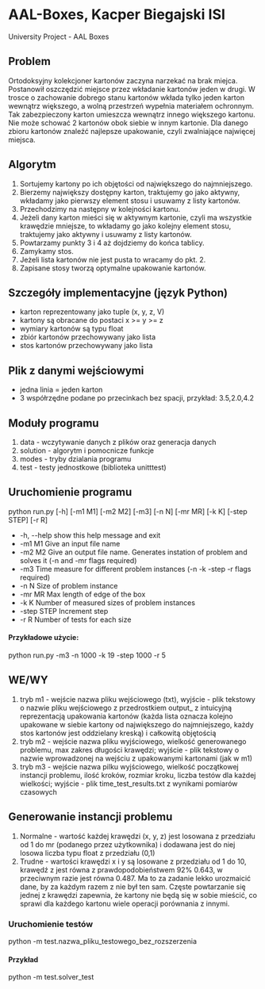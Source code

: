 # AAL-Boxes, Kacper Biegajski ISI
University Project - AAL Boxes

## Problem
Ortodoksyjny kolekcjoner kartonów zaczyna narzekać na brak miejca. Postanowił oszczędzić miejsce przez wkładanie kartonów jeden w drugi.
W trosce o zachowanie dobrego stanu kartonów wkłada tylko jeden karton wewnątrz większego, a wolną przestrzeń wypełnia materiałem ochronnym.
Tak zabezpieczony karton umieszcza wewnątrz innego większego kartonu. Nie może schować 2 kartonów obok siebie w innym kartonie.
Dla danego zbioru kartonów znaleźć najlepsze upakowanie, czyli zwalniające najwięcej miejsca.

## Algorytm
1. Sortujemy kartony po ich objętości od największego do najmniejszego.
2. Bierzemy największy dostępny karton, traktujemy go jako aktywny, wkładamy jako pierwszy element stosu i usuwamy z listy kartonów.
3. Przechodzimy na następny w kolejności kartonu.
4. Jeżeli dany karton mieści się w aktywnym kartonie, czyli ma wszystkie krawędzie mniejsze, to wkładamy go jako kolejny element stosu,
traktujemy jako aktywny i usuwamy z listy kartonów.
5. Powtarzamy punkty 3 i 4 aż dojdziemy do końca tablicy.
6. Zamykamy stos.
7. Jeżeli lista kartonów nie jest pusta to wracamy do pkt. 2.
8. Zapisane stosy tworzą optymalne upakowanie kartonów.

## Szczegóły implementacyjne (język Python)
- karton reprezentowany jako tuple (x, y, z, V)
- kartony są obracane do postaci x >= y >= z
- wymiary kartonów są typu float
- zbiór kartonów przechowywany jako lista
- stos kartonów przechowywany jako lista

## Plik z danymi wejściowymi
- jedna linia = jeden karton
- 3 współrzędne podane po przecinkach bez spacji, przykład: 3.5,2.0,4.2

## Moduły programu
1. data - wczytywanie danych z plików oraz generacja danych
2. solution - algorytm i pomocnicze funkcje
3. modes - tryby dzialania programu
4. test - testy jednostkowe (biblioteka unitttest)

## Uruchomienie programu
python run.py [-h] [-m1 M1] [-m2 M2] [-m3] [-n N] [-mr MR] [-k K] [-step STEP]
              [-r R]


- -h, --help  show this help message and exit
-   -m1 M1      Give an input file name
-   -m2 M2      Give an output file name. Generates instation of problem and
              solves it (-n and -mr flags required)
-   -m3         Time measure for different problem instances (-n -k -step -r
               flags required)
-   -n N        Size of problem instance
-   -mr MR      Max length of edge of the box
-   -k K        Number of measured sizes of problem instances
-   -step STEP  Increment step
-   -r R        Number of tests for each size

#### Przykładowe użycie:
python run.py -m3 -n 1000 -k 19 -step 1000 -r 5

## WE/WY
1. tryb m1 - wejście nazwa pliku wejściowego (txt), wyjście - plik tekstowy o nazwie pliku wejściowego z przedrostkiem output_ z 
intuicyjną reprezentacją upakowania kartonów (każda lista oznacza kolejno upakowane w siebie kartony od największego do najmniejszego, każdy stos kartonów jest oddzielany kreską) i całkowitą objętością
2. tryb m2 - wejście nazwa pliku wyjściowego, wielkość generowanego problemu, max zakres długości krawędzi; wyjście - plik tekstowy o nazwie wprowadzonej na wejściu z upakowanymi kartonami (jak w m1)
3. tryb m3 - wejście nazwa pilku wyjściowego, wielkość początkowej instancji problemu, ilość kroków, rozmiar kroku, liczba testów dla każdej wielkości; wyjście - plik time_test_results.txt z wynikami pomiarów czasowych

## Generowanie instancji problemu
1. Normalne - wartość każdej krawędzi (x, y, z) jest losowana z przedziału od 1 do mr (podanego przez użytkownika) i dodawana jest do niej losowa liczba typu float z przedziału (0,1)
2. Trudne - wartości krawędzi x i y są losowane z przedziału od 1 do 10, krawędź z jest równa z prawdopodobieństwem 92% 0.643, w przeciwnym razie jest równa 0.487. Ma to za zadanie lekko urozmaicić dane, by za każdym razem z nie był ten sam. Częste powtarzanie się jednej z krawędzi zapewnia, że kartony nie będą się w sobie mieścić, co sprawi dla każdego kartonu wiele operacji porównania z innymi. 

### Uruchomienie testów
python -m test.nazwa_pliku_testowego_bez_rozszerzenia

#### Przykład
python -m test.solver_test
